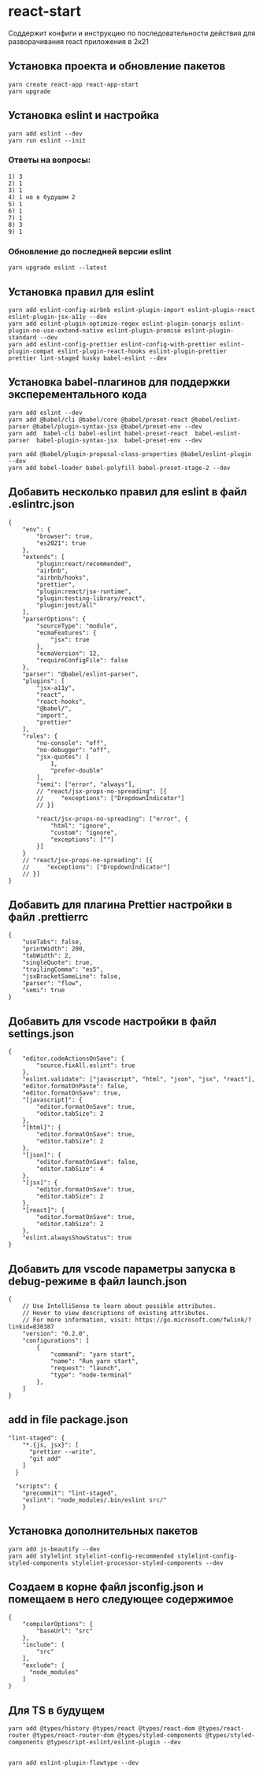 # react-start
Соддержит конфиги и инструкцию по последовательности действия для разворачивания react приложения в 2к21


## Установка проекта и обновление пакетов

```
yarn create react-app react-app-start
yarn upgrade
```

## Установка eslint и настройка

```
yarn add eslint --dev
yarn run eslint --init
```

### Ответы на вопросы:

```
1) 3
2) 1
3) 1
4) 1 но в будущем 2
5) 1
6) 1
7) 1
8) 3
9) 1
```

### Обновление до последней версии eslint

```
yarn upgrade eslint --latest
```

## Установка правил для eslint

```
yarn add eslint-config-airbnb eslint-plugin-import eslint-plugin-react eslint-plugin-jsx-a11y --dev
yarn add eslint-plugin-optimize-regex eslint-plugin-sonarjs eslint-plugin-no-use-extend-native eslint-plugin-promise eslint-plugin-standard --dev
yarn add eslint-config-prettier eslint-config-with-prettier eslint-plugin-compat eslint-plugin-react-hooks eslint-plugin-prettier prettier lint-staged husky babel-eslint --dev
```

## Установка babel-плагинов для поддержки эксперементального кода

```
yarn add eslint --dev
yarn add @babel/cli @babel/core @babel/preset-react @babel/eslint-parser @babel/plugin-syntax-jsx @babel/preset-env --dev
yarn add  babel-cli babel-eslint babel-preset-react  babel-eslint-parser  babel-plugin-syntax-jsx  babel-preset-env --dev

yarn add @babel/plugin-proposal-class-properties @babel/eslint-plugin --dev
yarn add babel-loader babel-polyfill babel-preset-stage-2 --dev
```


## Добавить несколько правил для eslint в файл .eslintrc.json

```
{
    "env": {
        "browser": true,
        "es2021": true
    },
    "extends": [
        "plugin:react/recommended",
        "airbnb",
        "airbnb/hooks",
        "prettier",
        "plugin:react/jsx-runtime",
        "plugin:testing-library/react",
        "plugin:jest/all"
    ],
    "parserOptions": {
        "sourceType": "module",
        "ecmaFeatures": {
            "jsx": true
        },
        "ecmaVersion": 12,
        "requireConfigFile": false
    },
    "parser": "@babel/eslint-parser",
    "plugins": [
        "jsx-a11y",
        "react",
        "react-hooks",
        "@babel/",
        "import",
        "prettier"
    ],
    "rules": {
        "no-console": "off",
        "no-debugger": "off",
        "jsx-quotes": [
            1,
            "prefer-double"
        ],
        "semi": ["error", "always"],
        // "react/jsx-props-no-spreading": [{
        //     "exceptions": ["DropdownIndicator"]
        // }]

        "react/jsx-props-no-spreading": ["error", {
            "html": "ignore",
            "custom": "ignore",
            "exceptions": [""]
        }]
    }
    // "react/jsx-props-no-spreading": [{
    //     "exceptions": ["DropdownIndicator"]
    // }]
}
```

## Добавить для плагина Prettier настройки в файл .prettierrc

```
{
    "useTabs": false,
    "printWidth": 200,
    "tabWidth": 2,
    "singleQuote": true,
    "trailingComma": "es5",
    "jsxBracketSameLine": false,
    "parser": "flow",
    "semi": true
}
```

## Добавить для vscode настройки в файл settings.json

```
{
    "editor.codeActionsOnSave": {
        "source.fixAll.eslint": true
    },
    "eslint.validate": ["javascript", "html", "json", "jsx", "react"],
    "editor.formatOnPaste": false,
    "editor.formatOnSave": true,
    "[javascript]": {
        "editor.formatOnSave": true,
        "editor.tabSize": 2
    },
    "[html]": {
        "editor.formatOnSave": true,
        "editor.tabSize": 2
    },
    "[json]": {
        "editor.formatOnSave": false,
        "editor.tabSize": 4
    },
    "[jsx]": {
        "editor.formatOnSave": true,
        "editor.tabSize": 2
    },
    "[react]": {
        "editor.formatOnSave": true,
        "editor.tabSize": 2
    },
    "eslint.alwaysShowStatus": true
}
```

## Добавить для vscode параметры запуска в debug-режиме в файл launch.json

```
{
    // Use IntelliSense to learn about possible attributes.
    // Hover to view descriptions of existing attributes.
    // For more information, visit: https://go.microsoft.com/fwlink/?linkid=830387
    "version": "0.2.0",
    "configurations": [
        {
            "command": "yarn start",
            "name": "Run yarn start",
            "request": "launch",
            "type": "node-terminal"
        },
    ]
}
```


## add in file package.json

```
"lint-staged": {
    "*.{js, jsx}": [
      "prettier --write",
      "git add"
    ]
  }
```

```
  "scripts": {
    "precommit": "lint-staged",
    "eslint": "node_modules/.bin/eslint src/"
    }
```

## Установка дополнительных пакетов

```
yarn add js-beautify --dev
yarn add stylelint stylelint-config-recommended stylelint-config-styled-components stylelint-processor-styled-components --dev
```

## Создаем в корне файл jsconfig.json и помещаем в него следующее содержимое

```
{
    "compilerOptions": {
        "baseUrl": "src"
    },
    "include": [
        "src"
    ],
    "exclude": [
      "node_modules"
    ]
}
```

## Для TS в будущем

```
yarn add @types/history @types/react @types/react-dom @types/react-router @types/react-router-dom @types/styled-components @types/styled-components @typescript-eslint/eslint-plugin --dev


yarn add eslint-plugin-flowtype --dev
```
